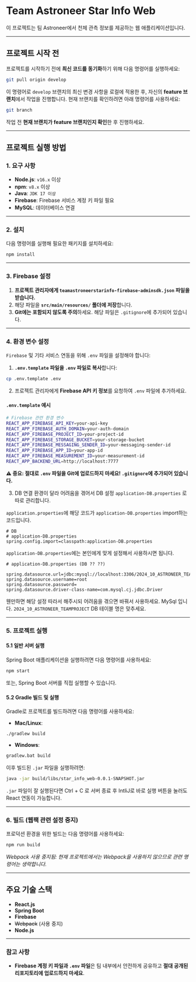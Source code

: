 # Team Astroneer Star Info Web

이 프로젝트는 팀 Astroneer에서 천체 관측 정보를 제공하는 웹 애플리케이션입니다.

---

## 프로젝트 시작 전

프로젝트를 시작하기 전에 **최신 코드를 동기화**하기 위해 다음 명령어를 실행하세요:

```bash
git pull origin develop
```

이 명령어로 `develop` 브랜치의 최신 변경 사항을 로컬에 적용한 후, 자신의 **feature 브랜치**에서 작업을 진행합니다. 현재 브랜치를 확인하려면 아래 명령어를 사용하세요:

```bash
git branch
```

작업 전 **현재 브랜치가 feature 브랜치인지 확인**한 후 진행하세요.

---

## 프로젝트 실행 방법

### 1. 요구 사항

- **Node.js**: `v16.x` 이상
- **npm**: `v8.x` 이상
- **Java**: `JDK 17 이상`
- **Firebase**: Firebase 서비스 계정 키 파일 필요
- **MySQL**: 데이터베이스 연결

---

### 2. 설치

다음 명령어를 실행해 필요한 패키지를 설치하세요:

```bash
npm install
```

---

### 3. Firebase 설정

1. **프로젝트 관리자에게 `teamastroneerstarinfo-firebase-adminsdk.json` 파일을 받습니다.**
2. 해당 파일을 **`src/main/resources/` 폴더에 저장**합니다.
3. **Git에는 포함되지 않도록 주의**하세요. 해당 파일은 `.gitignore`에 추가되어 있습니다.

---

### 4. 환경 변수 설정

`Firebase` 및 기타 서비스 연동을 위해 `.env` 파일을 설정해야 합니다:

1. **`.env.template` 파일을 `.env` 파일로 복사**합니다:

```bash
cp .env.template .env
```

2. 프로젝트 관리자에게 **Firebase API 키 정보**를 요청하여 `.env` 파일에 추가하세요.

#### `.env.template` 예시

```bash
# Firebase 관련 환경 변수
REACT_APP_FIREBASE_API_KEY=your-api-key
REACT_APP_FIREBASE_AUTH_DOMAIN=your-auth-domain
REACT_APP_FIREBASE_PROJECT_ID=your-project-id
REACT_APP_FIREBASE_STORAGE_BUCKET=your-storage-bucket
REACT_APP_FIREBASE_MESSAGING_SENDER_ID=your-messaging-sender-id
REACT_APP_FIREBASE_APP_ID=your-app-id
REACT_APP_FIREBASE_MEASUREMENT_ID=your-measurement-id
REACT_APP_BACKEND_URL=http://localhost:7777
```

**⚠️ 중요: 절대로 `.env` 파일을 Git에 업로드하지 마세요! `.gitignore`에 추가되어 있습니다.**

3. DB 연결 환경이 달라 어려움을 겪어서 DB 설정 `application-DB.properties` 로 따로 관리합니다.

`application.properties`에 해당 코드가 `application-DB.properties` import하는 코드입니다.
```
# DB
# application-DB.properties
spring.config.import=classpath:application-DB.properties
```
`application-DB.properties`에는 본인에게 맞게 설정해서 사용하시면 됩니다.

```
# application-DB.properties (DB ?? ??)

spring.datasource.url=jdbc:mysql://localhost:3306/2024_10_ASTRONEER_TEAMPROJECT
spring.datasource.username=root
spring.datasource.password=
spring.datasource.driver-class-name=com.mysql.cj.jdbc.Driver
```
웬만하면 해당 설정 따라서 해주시되 어려움을 겪으면 바꿔서 사용하세요. MySql 입니다. `2024_10_ASTRONEER_TEAMPROJECT` DB 테이블 명은 맞추세요.

---

### 5. 프로젝트 실행

#### 5.1 일반 서버 실행

Spring Boot 애플리케이션을 실행하려면 다음 명령어를 사용하세요:

```bash
npm start
```

또는, Spring Boot 서버를 직접 실행할 수 있습니다.

#### 5.2 Gradle 빌드 및 실행

Gradle로 프로젝트를 빌드하려면 다음 명령어를 사용하세요:

- **Mac/Linux**: 

```bash
./gradlew build
```

- **Windows**: 

```bash
gradlew.bat build
```

이후 빌드된 `.jar` 파일을 실행하려면:

```bash
java -jar build/libs/star_info_web-0.0.1-SNAPSHOT.jar
```

`.jar` 파일이 잘 실행된다면 Ctrl + C 로 서버 종료 후 IntliJ로 바로 실행 버튼을 눌러도 React 연동이 가능합니다.

---

### 6. 빌드 (웹팩 관련 설정 중지)

프로덕션 환경을 위한 빌드는 다음 명령어를 사용하세요:

```bash
npm run build
```

*Webpack 사용 중지됨: 현재 프로젝트에서는 Webpack을 사용하지 않으므로 관련 명령어는 생략합니다.*

---

## 주요 기술 스택

- **React.js**
- **Spring Boot**
- **Firebase**
- ~~Webpack~~ (사용 중지)
- **Node.js**

---

### 참고 사항

- **Firebase 계정 키 파일과 `.env` 파일**은 팀 내부에서 안전하게 공유하고 **절대 공개된 리포지토리에 업로드하지 마세요**.
